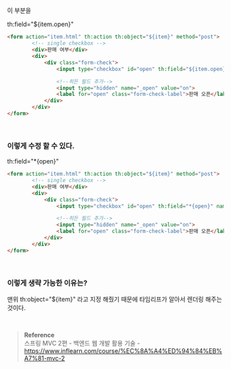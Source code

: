 ##  

이 부분을

th:field="${item.open}"

```html
<form action="item.html" th:action th:object="${item}" method="post">
        <!-- single checkbox -->
        <div>판매 여부</div>
        <div>
            <div class="form-check">
                <input type="checkbox" id="open" th:field="${item.open}" name="open" class="form-check-input">

                <!--히든 필드 추가-->
                <input type="hidden" name="_open" value="on">
                <label for="open" class="form-check-label">판매 오픈</label>
            </div>
        </div>
</form>
```

<br/>

### 이렇게 수정 할 수 있다.

th:field="*{open}"

```html
<form action="item.html" th:action th:object="${item}" method="post">
        <!-- single checkbox -->
        <div>판매 여부</div>
        <div>
            <div class="form-check">
                <input type="checkbox" id="open" th:field="*{open}" name="open" class="form-check-input">

                <!--히든 필드 추가-->
                <input type="hidden" name="_open" value="on">
                <label for="open" class="form-check-label">판매 오픈</label>
            </div>
        </div>
</form>
```

<br/>


### 이렇게 생략 가능한 이유는?

맨위 th:object="${item}" 라고 지정 해줬기 때문에 타임리프가 알아서 렌더링 해주는 것이다. 


<br/>

>**Reference** <br/>스프링 MVC 2편 - 백엔드 웹 개발 활용 기술 - https://www.inflearn.com/course/%EC%8A%A4%ED%94%84%EB%A7%81-mvc-2